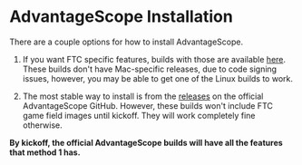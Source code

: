# AdvantageScope Installation
There are a couple options for how to install AdvantageScope.

1. If you want FTC specific features, builds with those are available 
[here](https://github.com/PsiLynx/AdvantageScope/releases/tag/v4.1.6+0.0.0). These builds don't have Mac-specific releases, due to code signing issues, however, you may be able to get one of the Linux builds to work.

2. The most stable way to install is from the [releases](https://github.com/Mechanical-Advantage/AdvantageScope/releases/) on the official AdvantageScope GitHub. However, these builds won't include FTC game field images until kickoff. They will work completely fine otherwise.

**By kickoff, the official AdvantageScope builds will have all the features
that method 1 has.**
